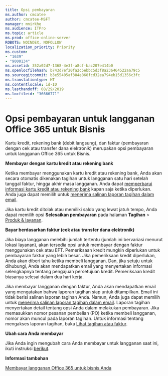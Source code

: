 ```yaml
---
title: Opsi pembayaran
ms.author: cmcatee
author: cmcatee-MSFT
manager: mnirkhe
ms.audience: ITPro
ms.topic: article
ms.prod: office-online-server
ROBOTS: NOINDEX, NOFOLLOW
localization_priority: Priority
ms.custom:
- "1639"
- "9000134"
ms.assetid: 352a02d7-1368-4e3f-a8cf-bac207e414b0
ms.openlocfilehash: b743d7ef20fa2c5ebbc5d3f8a236464522aa79c5
ms.sourcegitcommit: b3e55405af384e868fcd32ea794eb15d1356c3fc
ms.translationtype: HT
ms.contentlocale: id-ID
ms.lasthandoff: 08/29/2019
ms.locfileid: "36666771"
---
```

# <a name="payment-options-for-office-365-for-business-subscriptions"></a>Opsi pembayaran untuk langganan Office 365 untuk Bisnis
  
Kartu kredit, rekening bank (debit langsung), dan faktur (pembayaran dengan cek atau transfer dana elektronik) merupakan opsi pembayaran untuk langganan Office 365 untuk Bisnis.
  
**Membayar dengan kartu kredit atau rekening bank**
  
Ketika membayar menggunakan kartu kredit atau rekening bank, Anda akan secara otomatis dikenakan tagihan untuk langganan satu hari setelah tanggal faktur, hingga akhir masa langganan. Anda dapat [memperbarui informasi kartu kredit atau rekening bank](https://docs.microsoft.com/office365/admin/subscriptions-and-billing/add-update-or-remove-credit-card-or-bank-account) kapan saja ketika diperlukan. Anda juga dapat memilih untuk [menerima salinan laporan tagihan dalam email](https://docs.microsoft.com/office365/admin/subscriptions-and-billing/pay-for-your-subscription#receive-a-copy-of-your-billing-statement-in-email).
  
Jika kartu kredit ditolak atau memiliki saldo yang lewat jatuh tempo, Anda dapat memilih opsi **Selesaikan pembayaran** pada halaman **Tagihan** \> [Produk & layanan](https://portal.office.com/adminportal/home#/subscriptions).
  
**Bayar berdasarkan faktur (cek atau transfer dana elektronik)**
  
Jika biaya langganan melebihi jumlah tertentu (jumlah ini bervariasi menurut lokasi layanan), akan tersedia opsi untuk membayar dengan faktur menggunakan cek atau EFT. Pemeriksaan kredit mungkin diperlukan untuk pembayaran faktur yang lebih besar. Jika pemeriksaan kredit diperlukan, Anda akan diberi tahu ketika membeli langganan. Dan, jika setuju untuk dihubungi, Anda akan mendapatkan email yang menyertakan informasi selengkapnya tentang pengajuan persetujuan kredit. Pemeriksaan kredit biasanya selesai dalam dua hari kerja.
  
Jika membayar langganan dengan faktur, Anda akan mendapatkan email yang mengatakan bahwa laporan tagihan siap untuk ditampilkan. Email ini tidak berisi salinan laporan tagihan Anda. Namun, Anda juga dapat memilih untuk [menerima salinan laporan tagihan dalam email](https://docs.microsoft.com/office365/admin/subscriptions-and-billing/pay-for-your-subscription#receive-a-copy-of-your-billing-statement-in-email). Laporan tagihan menyertakan detail tentang opsi Anda dalam melakukan pembayaran. Jika memasukkan nomor pesanan pembelian (PO) ketika membeli langganan, nomor akan muncul pada laporan tagihan. Untuk informasi tentang mengakses laporan tagihan, buka [Lihat tagihan atau faktur](https://docs.microsoft.com/office365/admin/subscriptions-and-billing/view-your-bill-or-invoice).
  
**Ubah cara Anda membayar**
  
Jika Anda ingin mengubah cara Anda membayar untuk langganan saat ini, ikuti instruksi [berikut](https://docs.microsoft.com/office365/admin/subscriptions-and-billing/change-payment-method).
  
**Informasi tambahan**
  
[Membayar langganan Office 365 untuk bisnis Anda](https://docs.microsoft.com/office365/admin/subscriptions-and-billing/pay-for-your-subscription)